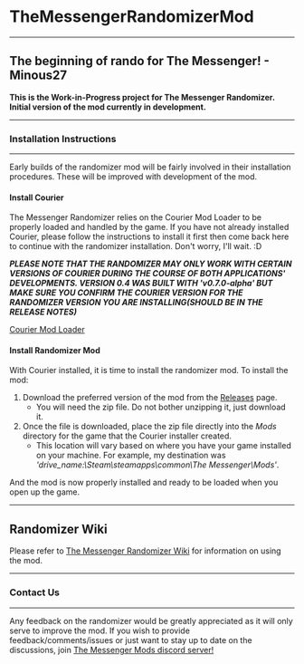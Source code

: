 # TheMessengerRandomizerMod
---
## The beginning of rando for The Messenger! - Minous27

**This is the Work-in-Progress project for The Messenger Randomizer. Initial version of the mod currently in development.**

---
### Installation Instructions
---

Early builds of the randomizer mod will be fairly involved in their installation procedures. These will be improved with development of the mod.

#### Install Courier 

The Messenger Randomizer relies on the Courier Mod Loader to be properly loaded and handled by the game. If you have not already installed Courier, please follow the instructions to install it first then come back here to continue with the randomizer installation. Don't worry, I'll wait. :D

**_PLEASE NOTE THAT THE RANDOMIZER MAY ONLY WORK WITH CERTAIN VERSIONS OF COURIER DURING THE COURSE OF BOTH APPLICATIONS' DEVELOPMENTS. VERSION 0.4 WAS BUILT WITH 'v0.7.0-alpha' BUT MAKE SURE YOU CONFIRM THE COURIER VERSION FOR THE RANDOMIZER VERSION YOU ARE INSTALLING(SHOULD BE IN THE RELEASE NOTES)_**

[Courier Mod Loader](https://github.com/Brokemia/Courier#installation-instructions) 

#### Install Randomizer Mod

With Courier installed, it is time to install the randomizer mod. To install the mod:

1. Download the preferred version of the mod from the [Releases](https://github.com/minous27/TheMessengerRandomizerMod/releases) page.
    * You will need the zip file. Do not bother unzipping it, just download it. 
2. Once the file is downloaded, place the zip file directly into the _Mods_ directory for the game that the Courier installer created.
    * This location will vary based on where you have your game installed on your machine. For example, my destination was _'drive_name:\Steam\steamapps\common\The Messenger\Mods'_.

And the mod is now properly installed and ready to be loaded when you open up the game.

---
Randomizer Wiki
---

Please refer to [The Messenger Randomizer Wiki](https://github.com/minous27/TheMessengerRandomizerMod/wiki) for information on using the mod.

---
### Contact Us
---

Any feedback on the randomizer would be greatly appreciated as it will only serve to improve the mod. If you wish to provide feedback/comments/issues or just want to stay up to date on the discussions, join [The Messenger Mods discord server!](https://discord.gg/xR5V8WH)

